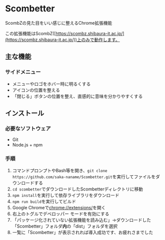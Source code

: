 # Scombetter

ScombZの見た目をいい感じに整えるChrome拡張機能

この拡張機能はScombZ([https://scombz.shibaura-it.ac.jp/](https://scombz.shibaura-it.ac.jp/))上のみで動作します。

## 主な機能
### サイドメニュー
- メニューやロゴをホバー時に明るくする
- アイコンの位置を整える
- 「閉じる」ボタンの位置を整え、直感的に意味を分かりやすくする

## インストール
### 必要なソフトウェア
- Git
- Node.js + npm
  
### 手順
1. コマンドプロンプトやBash等を開き、`git clone https://github.com/saka-naname/Scombetter.git`を実行してファイルをダウンロードする
2. `cd scombetter`でダウンロードしたScombetterディレクトリに移動
3. `npm install`を実行して依存ライブラリをダウンロード
4. `npm run build`を実行してビルド
5. Google Chromeで[chrome://extensions/](chrome://extensions/)を開く
6. 右上のトグルでデベロッパー モードを有効にする
7. 「パッケージ化されていない拡張機能を読み込む」→ダウンロードした「Scombetter」フォルダ**内**の「dist」フォルダを選択
8. 一覧に「Scombetter」が表示されれば導入成功です、お疲れさまでした